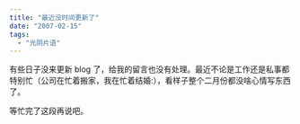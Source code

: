```yaml
---
title: "最近没时间更新了"
date: "2007-02-15"
tags: 
  - "光阴片语"
---
```


有些日子没来更新 blog 了，给我的留言也没有处理。最近不论是工作还是私事都特别忙（公司在忙着搬家，我在忙着结婚:），看样子整个二月份都没啥心情写东西了。

等忙完了这段再说吧。

